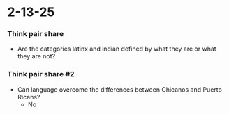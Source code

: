 # 2-13-25

### Think pair share
- Are the categories latinx and indian defined by what they are or what they are not?

### Think pair share #2
- Can language overcome the differences between Chicanos and Puerto Ricans?
    - No

